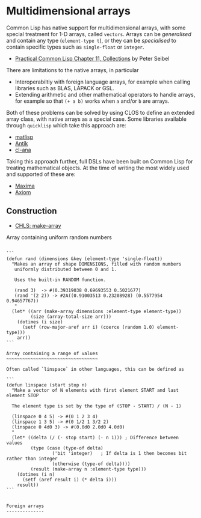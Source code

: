 Multidimensional arrays
=======================

Common Lisp has native support for multidimensional arrays, with some special treatment
for 1-D arrays, called `vectors`. Arrays can be *generalised* and contain any type (`element-type t`), or they
can be *specialised* to contain specific types such as `single-float` or `integer`. 

* [Practical Common Lisp Chapter 11, Collections](http://www.gigamonkeys.com/book/collections.html) by Peter Seibel

There are limitations to the native arrays, in particular

* Interoperabiltiy with foreign language arrays, for example when calling libraries such as BLAS, LAPACK or GSL.
* Extending arithmetic and other mathematical operators to handle arrays, for example so that `(+ a b)` works
  when `a` and/or `b` are arrays. 

Both of these problems can be solved by using CLOS to define an extended array class, with native arrays as a special case.
Some libraries available through `quicklisp` which take this approach are:

* [matlisp](https://github.com/matlisp/matlisp)
* [Antik](https://www.common-lisp.net/project/antik/)
* [cl-ana](https://github.com/ghollisjr/cl-ana/wiki)

Taking this approach further, full DSLs have been built on Common Lisp for treating mathematical objects.
At the time of writing the most widely used and supported of these are:

* [Maxima](http://maxima.sourceforge.net/documentation.html)
* [Axiom](https://github.com/daly/axiom)

Construction
------------

* [CHLS: make-array](http://clhs.lisp.se/Body/f_mk_ar.htm)


Array containing uniform random numbers
~~~~~~~~~~~~~~~~~~~~~~~~~~~~~~~~~~~~~~~

```
(defun rand (dimensions &key (element-type 'single-float))
  "Makes an array of shape DIMENSIONS, filled with random numbers
   uniformly distributed between 0 and 1.

   Uses the built-in RANDOM function.
   
   (rand 3)  -> #(0.39319038 0.69693553 0.5021677)
   (rand '(2 2)) -> #2A((0.91003513 0.23208928) (0.5577954 0.94657767))
   "
  (let* ((arr (make-array dimensions :element-type element-type))
         (size (array-total-size arr)))
    (dotimes (i size)
      (setf (row-major-aref arr i) (coerce (random 1.0) element-type)))
    arr))
```

Array containing a range of values
~~~~~~~~~~~~~~~~~~~~~~~~~~~~~~~~~~

Often called `linspace` in other languages, this can be defined as

```
(defun linspace (start stop n)
  "Make a vector of N elements with first element START and last element STOP
  
  The element type is set by the type of (STOP - START) / (N - 1)

  (linspace 0 4 5) -> #(0 1 2 3 4)
  (linspace 1 3 5) -> #(0 1/2 1 3/2 2)
  (linspace 0 4d0 3) -> #(0.0d0 2.0d0 4.0d0)
  "
  (let* ((delta (/ (- stop start) (- n 1))) ; Difference between values
         (type (case (type-of delta)
                 ('bit 'integer)   ; If delta is 1 then becomes bit rather than integer
                 (otherwise (type-of delta))))
         (result (make-array n :element-type type)))
    (dotimes (i n)
      (setf (aref result i) (* delta i)))
    result))
```


Foreign arrays
--------------

